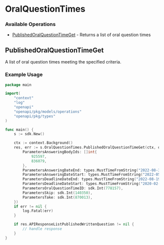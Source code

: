 # OralQuestionTimes

### Available Operations

* [PublishedOralQuestionTimeGet](#publishedoralquestiontimeget) - Returns a list of oral question times

## PublishedOralQuestionTimeGet

A list of oral question times meeting the specified criteria.

### Example Usage

```go
package main

import(
	"context"
	"log"
	"openapi"
	"openapi/pkg/models/operations"
	"openapi/pkg/types"
)

func main() {
    s := sdk.New()

    ctx := context.Background()
    res, err := s.OralQuestionTimes.PublishedOralQuestionTimeGet(ctx, operations.PublishedOralQuestionTimeGetRequest{
        ParametersAnsweringBodyIds: []int{
            925597,
            836079,
        },
        ParametersAnsweringDateEnd: types.MustTimeFromString("2022-08-30T20:24:33.984Z"),
        ParametersAnsweringDateStart: types.MustTimeFromString("2022-05-09T10:00:51.349Z"),
        ParametersDeadlineDateEnd: types.MustTimeFromString("2022-08-19T14:12:14.246Z"),
        ParametersDeadlineDateStart: types.MustTimeFromString("2020-02-17T21:57:45.117Z"),
        ParametersOralQuestionTimeID: sdk.Int(778157),
        ParametersSkip: sdk.Int(140350),
        ParametersTake: sdk.Int(870013),
    })
    if err != nil {
        log.Fatal(err)
    }

    if res.APIResponseListPublishedWrittenQuestion != nil {
        // handle response
    }
}
```
